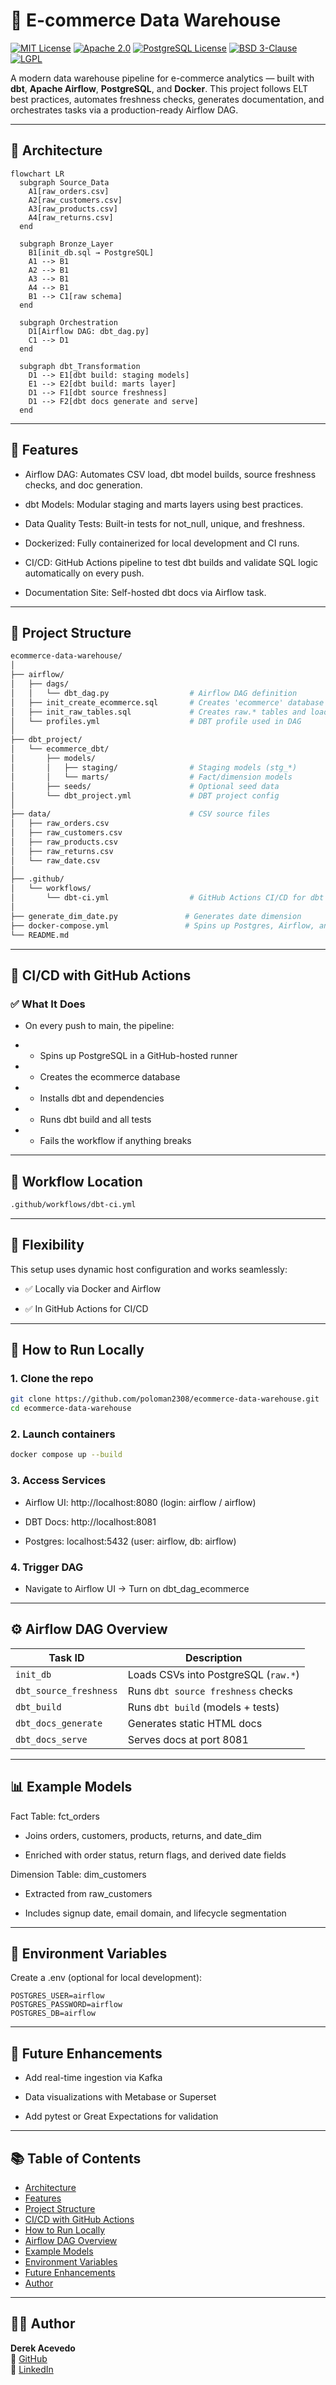 # 🏬 E-commerce Data Warehouse

[![MIT License](https://img.shields.io/badge/License-MIT-green.svg)](LICENSE)
[![Apache 2.0](https://img.shields.io/badge/License-Apache_2.0-blue.svg)](https://www.apache.org/licenses/LICENSE-2.0)
[![PostgreSQL License](https://img.shields.io/badge/License-PostgreSQL-blue.svg)](https://opensource.org/licenses/PostgreSQL)
[![BSD 3-Clause](https://img.shields.io/badge/License-BSD_3--Clause-orange.svg)](https://opensource.org/licenses/BSD-3-Clause)
[![LGPL](https://img.shields.io/badge/License-LGPL-lightgrey.svg)](https://www.gnu.org/licenses/lgpl-3.0.html)

A modern data warehouse pipeline for e-commerce analytics — built with **dbt**, **Apache Airflow**, **PostgreSQL**, and **Docker**. This project follows ELT best practices, automates freshness checks, generates documentation, and orchestrates tasks via a production-ready Airflow DAG.

---

## 🧱 Architecture

```mermaid
flowchart LR
  subgraph Source_Data
    A1[raw_orders.csv]
    A2[raw_customers.csv]
    A3[raw_products.csv]
    A4[raw_returns.csv]
  end

  subgraph Bronze_Layer
    B1[init_db.sql → PostgreSQL]
    A1 --> B1
    A2 --> B1
    A3 --> B1
    A4 --> B1
    B1 --> C1[raw schema]
  end

  subgraph Orchestration
    D1[Airflow DAG: dbt_dag.py]
    C1 --> D1
  end

  subgraph dbt_Transformation
    D1 --> E1[dbt build: staging models]
    E1 --> E2[dbt build: marts layer]
    D1 --> F1[dbt source freshness]
    D1 --> F2[dbt docs generate and serve]
  end
```

---

## 🚀 Features

* Airflow DAG: Automates CSV load, dbt model builds, source freshness checks, and doc generation.

* dbt Models: Modular staging and marts layers using best practices.

* Data Quality Tests: Built-in tests for not_null, unique, and freshness.

* Dockerized: Fully containerized for local development and CI runs.

* CI/CD: GitHub Actions pipeline to test dbt builds and validate SQL logic automatically on every push.

* Documentation Site: Self-hosted dbt docs via Airflow task.

---

## 📂 Project Structure

```bash
ecommerce-data-warehouse/
│
├── airflow/
│   ├── dags/
│   │   └── dbt_dag.py                  # Airflow DAG definition
│   ├── init_create_ecommerce.sql       # Creates 'ecommerce' database (for CI/CD)
│   ├── init_raw_tables.sql             # Creates raw.* tables and loads CSVs
│   └── profiles.yml                    # DBT profile used in DAG
│
├── dbt_project/
│   └── ecommerce_dbt/
│       ├── models/
│       │   ├── staging/                # Staging models (stg_*)
│       │   └── marts/                  # Fact/dimension models
│       ├── seeds/                      # Optional seed data
│       └── dbt_project.yml             # DBT project config
│
├── data/                               # CSV source files
│   ├── raw_orders.csv
│   ├── raw_customers.csv
│   ├── raw_products.csv
│   ├── raw_returns.csv
│   └── raw_date.csv
│
├── .github/
│   └── workflows/
│       └── dbt-ci.yml                  # GitHub Actions CI/CD for dbt
│
├── generate_dim_date.py               # Generates date dimension
├── docker-compose.yml                 # Spins up Postgres, Airflow, and dbt
└── README.md
```

---

## 🤖 CI/CD with GitHub Actions
### ✅ What It Does
* On every push to main, the pipeline:

* * Spins up PostgreSQL in a GitHub-hosted runner

* * Creates the ecommerce database

* * Installs dbt and dependencies

* * Runs dbt build and all tests

* * Fails the workflow if anything breaks

---

## 📁 Workflow Location

```bash
.github/workflows/dbt-ci.yml
```

---

## 🔁 Flexibility
This setup uses dynamic host configuration and works seamlessly:

* ✅ Locally via Docker and Airflow

* ✅ In GitHub Actions for CI/CD

---

## 🧪 How to Run Locally

### 1. Clone the repo

```bash
git clone https://github.com/poloman2308/ecommerce-data-warehouse.git
cd ecommerce-data-warehouse
```

### 2. Launch containers

```bash
docker compose up --build
```

### 3. Access Services

* Airflow UI: http://localhost:8080 (login: airflow / airflow)

* DBT Docs: http://localhost:8081

* Postgres: localhost:5432 (user: airflow, db: airflow)

### 4. Trigger DAG

* Navigate to Airflow UI → Turn on dbt_dag_ecommerce

---

## ⚙️ Airflow DAG Overview

| Task ID                | Description                          |
| ---------------------- | ------------------------------------ |
| `init_db`              | Loads CSVs into PostgreSQL (`raw.*`) |
| `dbt_source_freshness` | Runs `dbt source freshness` checks   |
| `dbt_build`            | Runs `dbt build` (models + tests)    |
| `dbt_docs_generate`    | Generates static HTML docs           |
| `dbt_docs_serve`       | Serves docs at port 8081             |

---

## 📊 Example Models

Fact Table: fct_orders
* Joins orders, customers, products, returns, and date_dim

* Enriched with order status, return flags, and derived date fields

Dimension Table: dim_customers
* Extracted from raw_customers

* Includes signup date, email domain, and lifecycle segmentation

---

## 🔐 Environment Variables

Create a .env (optional for local development):

```env
POSTGRES_USER=airflow
POSTGRES_PASSWORD=airflow
POSTGRES_DB=airflow
```

---

## 🧠 Future Enhancements

* Add real-time ingestion via Kafka

* Data visualizations with Metabase or Superset

* Add pytest or Great Expectations for validation

---

## 📚 Table of Contents

- [Architecture](#-architecture)
- [Features](#-features)
- [Project Structure](#-project-structure)
- [CI/CD with GitHub Actions](#-ci/cd-with-github-actions)
- [How to Run Locally](#-how-to-run-locally)
- [Airflow DAG Overview](#️-airflow-dag-overview)
- [Example Models](#-example-models)
- [Environment Variables](#-environment-variables)
- [Future Enhancements](#-future-enhancements)
- [Author](#-author)

---

## 🙋‍♂️ Author

**Derek Acevedo**  
📍 [GitHub](https://github.com/poloman2308)  
📄 [LinkedIn](https://www.linkedin.com/in/derekacevedo86)


